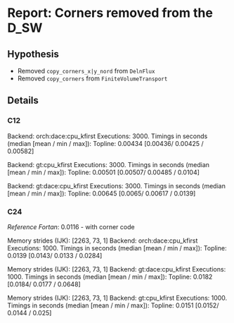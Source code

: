 # Report: Corners removed from the D_SW

## Hypothesis

- Removed `copy_corners_x|y_nord` from `DelnFlux`
- Removed `copy_corners` from `FiniteVolumeTransport`

## Details

### C12

Backend: orch:dace:cpu_kfirst
Executions: 3000.
Timings in seconds (median [mean / min / max]):
  Topline: 0.00434 [0.00436/ 0.00425 / 0.00582]

Backend: gt:cpu_kfirst
Executions: 3000.
Timings in seconds (median [mean / min / max]):
  Topline: 0.00501 [0.00507/ 0.00485 / 0.0104]
  
Backend: gt:dace:cpu_kfirst
Executions: 3000.
Timings in seconds (median [mean / min / max]):
  Topline: 0.00645 [0.0065/ 0.00617 / 0.0139]

### C24

_Reference Fortan_: 0.0116 - with corner code

Memory strides (IJK): [2263, 73, 1]
Backend: orch:dace:cpu_kfirst
Executions: 1000.
Timings in seconds (median [mean / min / max]):
  Topline: 0.0139 [0.0143/ 0.0133 / 0.0284]

Memory strides (IJK): [2263, 73, 1]
Backend: gt:dace:cpu_kfirst
Executions: 1000.
Timings in seconds (median [mean / min / max]):
  Topline: 0.0182 [0.0184/ 0.0177 / 0.0648]

Memory strides (IJK): [2263, 73, 1]
Backend: gt:cpu_kfirst
Executions: 1000.
Timings in seconds (median [mean / min / max]):
  Topline: 0.0151 [0.0152/ 0.0144 / 0.025]
